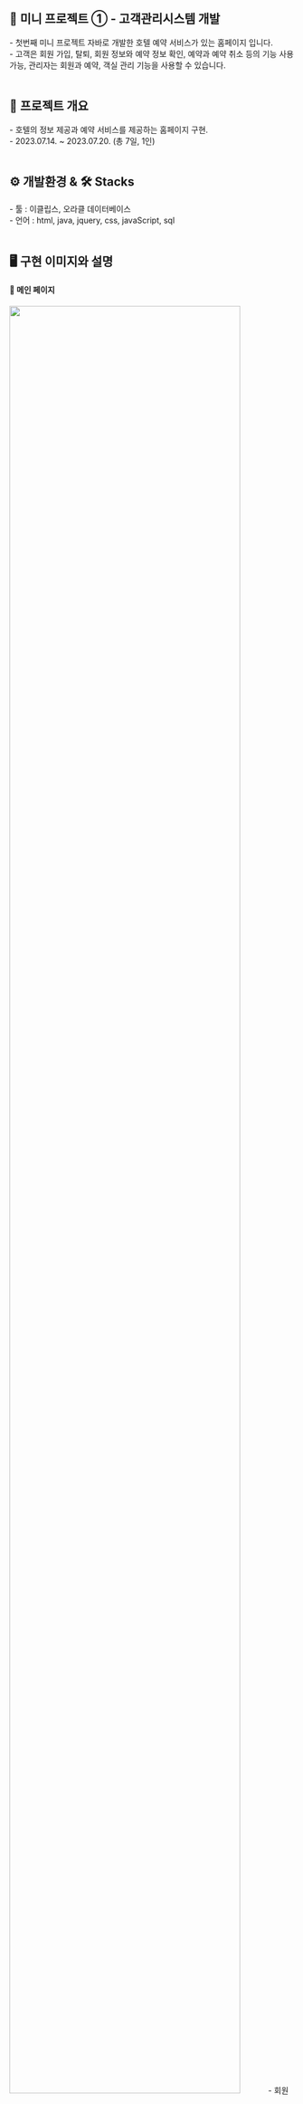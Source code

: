 <h2>🚩 미니 프로젝트 ① - 고객관리시스템 개발</h2>
- 첫번째 미니 프로젝트 자바로 개발한 호텔 예약 서비스가 있는 홈페이지 입니다.
<br>
- 고객은 회원 가입, 탈퇴, 회원 정보와 예약 정보 확인, 예약과 예약 취소 등의 기능 사용 가능, 관리자는 회원과 예약, 객실 관리 기능을 사용할 수 있습니다.
<br>
<br>
<h2>🔎 프로젝트 개요</h2>
- 호텔의 정보 제공과 예약 서비스를 제공하는 홈페이지 구현.<br>
- 2023.07.14. ~ 2023.07.20. (총 7일, 1인)<br>
<br>
<h2>⚙ 개발환경 & 🛠 Stacks</h2>
- 툴 : 이클립스, 오라클 데이터베이스<br>
- 언어 : html, java, jquery, css, javaScript, sql
<br>
<br>
<h2>🖥 구현 이미지와 설명</h2>
<h4>📌 메인 페이지</h4>
<img src = "https://private-user-images.githubusercontent.com/137017258/309637520-3eec39fe-bb1b-4993-88f6-536736c91024.JPG?jwt=eyJhbGciOiJIUzI1NiIsInR5cCI6IkpXVCJ9.eyJpc3MiOiJnaXRodWIuY29tIiwiYXVkIjoicmF3LmdpdGh1YnVzZXJjb250ZW50LmNvbSIsImtleSI6ImtleTUiLCJleHAiOjE3MDk1MzAzMTEsIm5iZiI6MTcwOTUzMDAxMSwicGF0aCI6Ii8xMzcwMTcyNTgvMzA5NjM3NTIwLTNlZWMzOWZlLWJiMWItNDk5My04OGY2LTUzNjczNmM5MTAyNC5KUEc_WC1BbXotQWxnb3JpdGhtPUFXUzQtSE1BQy1TSEEyNTYmWC1BbXotQ3JlZGVudGlhbD1BS0lBVkNPRFlMU0E1M1BRSzRaQSUyRjIwMjQwMzA0JTJGdXMtZWFzdC0xJTJGczMlMkZhd3M0X3JlcXVlc3QmWC1BbXotRGF0ZT0yMDI0MDMwNFQwNTI2NTFaJlgtQW16LUV4cGlyZXM9MzAwJlgtQW16LVNpZ25hdHVyZT1hMDNkY2Y1MmM4YTkxMWU5Mzg1MGU3MWI4YTU5NWVkYzY5OTgxNDJiYjUwNDgwNTZmM2I3Y2QxZmRlMmJiYWM4JlgtQW16LVNpZ25lZEhlYWRlcnM9aG9zdCZhY3Rvcl9pZD0wJmtleV9pZD0wJnJlcG9faWQ9MCJ9.kM1_czvOkxW8ZeoeAFVEE8phjr3Dr2rTYqMvTfNQCM8" width="90%"></img>
- 회원 가입과 로그인 페이지로 이동 가능, 로그인 후엔 마이페이지 이용 가능.<br>
- 관리자 로그인시 관리자 페이지로 이동 가능(버튼 생성).<br>
- 메인 페이지 이미지는 슬라이드 기능 사용으로 여러장의 사진 노출.<br>
- 각 탭으로 이동 가능.<br>
<br>
<h4>📌 로그인 페이지</h4>
<img src = "https://private-user-images.githubusercontent.com/137017258/309638651-6f344e91-6b98-42c3-b16b-fd0c6348147b.jpg?jwt=eyJhbGciOiJIUzI1NiIsInR5cCI6IkpXVCJ9.eyJpc3MiOiJnaXRodWIuY29tIiwiYXVkIjoicmF3LmdpdGh1YnVzZXJjb250ZW50LmNvbSIsImtleSI6ImtleTUiLCJleHAiOjE3MDk1MzA2NzksIm5iZiI6MTcwOTUzMDM3OSwicGF0aCI6Ii8xMzcwMTcyNTgvMzA5NjM4NjUxLTZmMzQ0ZTkxLTZiOTgtNDJjMy1iMTZiLWZkMGM2MzQ4MTQ3Yi5qcGc_WC1BbXotQWxnb3JpdGhtPUFXUzQtSE1BQy1TSEEyNTYmWC1BbXotQ3JlZGVudGlhbD1BS0lBVkNPRFlMU0E1M1BRSzRaQSUyRjIwMjQwMzA0JTJGdXMtZWFzdC0xJTJGczMlMkZhd3M0X3JlcXVlc3QmWC1BbXotRGF0ZT0yMDI0MDMwNFQwNTMyNTlaJlgtQW16LUV4cGlyZXM9MzAwJlgtQW16LVNpZ25hdHVyZT00OThiMjNmYmVlZDVmYmIzMDAwMTcxNmY5YzUwN2RhMWEyYzIxYWQxNzhkMTBmMWQ5YmYyNWFiNDUzMmEyMmUwJlgtQW16LVNpZ25lZEhlYWRlcnM9aG9zdCZhY3Rvcl9pZD0wJmtleV9pZD0wJnJlcG9faWQ9MCJ9._QLEaMlaXUssDocyYMj8C_zLHuykbqSuYECvzoPqlFs" width="90%"></img>
<img src = "https://private-user-images.githubusercontent.com/137017258/309640476-8bf0a73f-4850-4ea9-8abf-23dd13a48ec9.JPG?jwt=eyJhbGciOiJIUzI1NiIsInR5cCI6IkpXVCJ9.eyJpc3MiOiJnaXRodWIuY29tIiwiYXVkIjoicmF3LmdpdGh1YnVzZXJjb250ZW50LmNvbSIsImtleSI6ImtleTUiLCJleHAiOjE3MDk1MzEzODUsIm5iZiI6MTcwOTUzMTA4NSwicGF0aCI6Ii8xMzcwMTcyNTgvMzA5NjQwNDc2LThiZjBhNzNmLTQ4NTAtNGVhOS04YWJmLTIzZGQxM2E0OGVjOS5KUEc_WC1BbXotQWxnb3JpdGhtPUFXUzQtSE1BQy1TSEEyNTYmWC1BbXotQ3JlZGVudGlhbD1BS0lBVkNPRFlMU0E1M1BRSzRaQSUyRjIwMjQwMzA0JTJGdXMtZWFzdC0xJTJGczMlMkZhd3M0X3JlcXVlc3QmWC1BbXotRGF0ZT0yMDI0MDMwNFQwNTQ0NDVaJlgtQW16LUV4cGlyZXM9MzAwJlgtQW16LVNpZ25hdHVyZT1kMDI3NmE2ZDkxMzMxNWY4OWNjY2NkYzQwMzNkOWM0YTNkYzA5ODEwZDg0ZTY5Njc1NjUyNjg2MGE3MWU2YjFlJlgtQW16LVNpZ25lZEhlYWRlcnM9aG9zdCZhY3Rvcl9pZD0wJmtleV9pZD0wJnJlcG9faWQ9MCJ9.YW1y0AggzhAMuWscIpa5DRF9i-FJGIXPwKXyBVXAKdo" width="90%"></img>
- 회원 가입 후 로그인 가능.<br>
- 비밀번호 오류시 오류 화면. 5회 이상 오류시 로그인 불가 안내. 관리자가 초기화 가능.<br>
<br>
<h3>👨‍👨‍👧‍👦 고객 기능</h3>
<h4>📌 회원가입 페이지</h4>
<img src = "https://private-user-images.githubusercontent.com/137017258/309640544-4e081abd-93f4-4daa-9c8a-fa817a45864d.jpg?jwt=eyJhbGciOiJIUzI1NiIsInR5cCI6IkpXVCJ9.eyJpc3MiOiJnaXRodWIuY29tIiwiYXVkIjoicmF3LmdpdGh1YnVzZXJjb250ZW50LmNvbSIsImtleSI6ImtleTUiLCJleHAiOjE3MDk1MzEzODUsIm5iZiI6MTcwOTUzMTA4NSwicGF0aCI6Ii8xMzcwMTcyNTgvMzA5NjQwNTQ0LTRlMDgxYWJkLTkzZjQtNGRhYS05YzhhLWZhODE3YTQ1ODY0ZC5qcGc_WC1BbXotQWxnb3JpdGhtPUFXUzQtSE1BQy1TSEEyNTYmWC1BbXotQ3JlZGVudGlhbD1BS0lBVkNPRFlMU0E1M1BRSzRaQSUyRjIwMjQwMzA0JTJGdXMtZWFzdC0xJTJGczMlMkZhd3M0X3JlcXVlc3QmWC1BbXotRGF0ZT0yMDI0MDMwNFQwNTQ0NDVaJlgtQW16LUV4cGlyZXM9MzAwJlgtQW16LVNpZ25hdHVyZT1iYWNjNTA2MGNiODMxZWE4OWM0Y2E1MzFkODJmN2QzOTQ5NjZlZjJlYmYzNzNjMTU2MmExMWNkYWEyNmE0ZWJmJlgtQW16LVNpZ25lZEhlYWRlcnM9aG9zdCZhY3Rvcl9pZD0wJmtleV9pZD0wJnJlcG9faWQ9MCJ9.cgBck8A1Od7zmlrKpQJI9xN9VYGhUp8E83rGZVN_SGk" width="90%"></img>
- 데이터 조회하여 중복 확인 가능. <br>
- 입력 정보에 정규식 적용. <br>
- 핸드폰 번호, 이메일 등 각 정보 개별로 입력 받아 DB에 하나의 정보로 저장. <br>
<br>
<h4>📌 예약 페이지</h4>
<img src = "https://private-user-images.githubusercontent.com/137017258/309640655-561ff6ed-77e6-4e37-a124-1e25280b6098.jpg?jwt=eyJhbGciOiJIUzI1NiIsInR5cCI6IkpXVCJ9.eyJpc3MiOiJnaXRodWIuY29tIiwiYXVkIjoicmF3LmdpdGh1YnVzZXJjb250ZW50LmNvbSIsImtleSI6ImtleTUiLCJleHAiOjE3MDk1MzEzODUsIm5iZiI6MTcwOTUzMTA4NSwicGF0aCI6Ii8xMzcwMTcyNTgvMzA5NjQwNjU1LTU2MWZmNmVkLTc3ZTYtNGUzNy1hMTI0LTFlMjUyODBiNjA5OC5qcGc_WC1BbXotQWxnb3JpdGhtPUFXUzQtSE1BQy1TSEEyNTYmWC1BbXotQ3JlZGVudGlhbD1BS0lBVkNPRFlMU0E1M1BRSzRaQSUyRjIwMjQwMzA0JTJGdXMtZWFzdC0xJTJGczMlMkZhd3M0X3JlcXVlc3QmWC1BbXotRGF0ZT0yMDI0MDMwNFQwNTQ0NDVaJlgtQW16LUV4cGlyZXM9MzAwJlgtQW16LVNpZ25hdHVyZT0xMjMyMzU4ZGE1NjhjNGY4OGZkNDAzNjI4YjgwMmVmYmIwMzUwNWY4MjQ4ZDUzMDJiNGU1NmVjNTkyMjQ5MzNhJlgtQW16LVNpZ25lZEhlYWRlcnM9aG9zdCZhY3Rvcl9pZD0wJmtleV9pZD0wJnJlcG9faWQ9MCJ9.s6wGENAUw1yXMHwx5ZAu0c7zBhHRe_K9KFLpCfPkj-M" width="90%"></img>
- 오늘 날짜 이후로 예약 날짜 선택 가능. DB 조회 후 이미 예약된 날짜일 경우 예약 불가. <br>
- 5회 이상 이용한 VIP일 경우 인피니티풀 무료, 아닐 경우 선택 여부로 표시. <br>
<br>
<h4>📌 마이페이지</h4>
<img src = "https://private-user-images.githubusercontent.com/137017258/309640595-2763b7d5-9a3b-4473-bd72-8c1d5de73095.JPG?jwt=eyJhbGciOiJIUzI1NiIsInR5cCI6IkpXVCJ9.eyJpc3MiOiJnaXRodWIuY29tIiwiYXVkIjoicmF3LmdpdGh1YnVzZXJjb250ZW50LmNvbSIsImtleSI6ImtleTUiLCJleHAiOjE3MDk1MzEzODUsIm5iZiI6MTcwOTUzMTA4NSwicGF0aCI6Ii8xMzcwMTcyNTgvMzA5NjQwNTk1LTI3NjNiN2Q1LTlhM2ItNDQ3My1iZDcyLThjMWQ1ZGU3MzA5NS5KUEc_WC1BbXotQWxnb3JpdGhtPUFXUzQtSE1BQy1TSEEyNTYmWC1BbXotQ3JlZGVudGlhbD1BS0lBVkNPRFlMU0E1M1BRSzRaQSUyRjIwMjQwMzA0JTJGdXMtZWFzdC0xJTJGczMlMkZhd3M0X3JlcXVlc3QmWC1BbXotRGF0ZT0yMDI0MDMwNFQwNTQ0NDVaJlgtQW16LUV4cGlyZXM9MzAwJlgtQW16LVNpZ25hdHVyZT1kMTI0YmZhYTM2YzU2NTFjNGNiNjc1NzAzODIyNTJiMDc5YzQ2MjZiYjA5ZjEwYThhZGYyZGJjMDBlZGE4ZmZmJlgtQW16LVNpZ25lZEhlYWRlcnM9aG9zdCZhY3Rvcl9pZD0wJmtleV9pZD0wJnJlcG9faWQ9MCJ9.wt3M_GUrMuZdY0MVJG3MbuVuwlh4rZE2OXCYnxE8Y90" width="90%"></img>
<img src = "https://private-user-images.githubusercontent.com/137017258/309640518-3e557c64-95b7-4b2f-8f7a-81f74f168005.JPG?jwt=eyJhbGciOiJIUzI1NiIsInR5cCI6IkpXVCJ9.eyJpc3MiOiJnaXRodWIuY29tIiwiYXVkIjoicmF3LmdpdGh1YnVzZXJjb250ZW50LmNvbSIsImtleSI6ImtleTUiLCJleHAiOjE3MDk1MzEzODUsIm5iZiI6MTcwOTUzMTA4NSwicGF0aCI6Ii8xMzcwMTcyNTgvMzA5NjQwNTE4LTNlNTU3YzY0LTk1YjctNGIyZi04ZjdhLTgxZjc0ZjE2ODAwNS5KUEc_WC1BbXotQWxnb3JpdGhtPUFXUzQtSE1BQy1TSEEyNTYmWC1BbXotQ3JlZGVudGlhbD1BS0lBVkNPRFlMU0E1M1BRSzRaQSUyRjIwMjQwMzA0JTJGdXMtZWFzdC0xJTJGczMlMkZhd3M0X3JlcXVlc3QmWC1BbXotRGF0ZT0yMDI0MDMwNFQwNTQ0NDVaJlgtQW16LUV4cGlyZXM9MzAwJlgtQW16LVNpZ25hdHVyZT1kMGNjZGRiZjdlZDdlMzc2Nzg0YjFiOGQzNDIzOWNkNGIzZThlMDk2YjhkNTg5NTg0YTMyMzgxYTNhMjI5YjhkJlgtQW16LVNpZ25lZEhlYWRlcnM9aG9zdCZhY3Rvcl9pZD0wJmtleV9pZD0wJnJlcG9faWQ9MCJ9.lQDNDU8WUoF6e2HweSlqZGYgvwTnuRmYZ0IqKOXe4tw" width="90%"></img>
- 마이페이지에서 회원 정보와 예약 내역 및 예약 상태 확인 가능.<br>
- 회원 정보, 예약 정보 수정 및 취소 요청 가능.<br>
<br>

<h3>👨‍🔧 관리자 기능</h3>
<h4>📌 회원 관리</h4>
<img src = "https://private-user-images.githubusercontent.com/137017258/309640615-054a1c95-16f9-4464-b2cb-3941135d355b.jpg?jwt=eyJhbGciOiJIUzI1NiIsInR5cCI6IkpXVCJ9.eyJpc3MiOiJnaXRodWIuY29tIiwiYXVkIjoicmF3LmdpdGh1YnVzZXJjb250ZW50LmNvbSIsImtleSI6ImtleTUiLCJleHAiOjE3MDk1MzEzODUsIm5iZiI6MTcwOTUzMTA4NSwicGF0aCI6Ii8xMzcwMTcyNTgvMzA5NjQwNjE1LTA1NGExYzk1LTE2ZjktNDQ2NC1iMmNiLTM5NDExMzVkMzU1Yi5qcGc_WC1BbXotQWxnb3JpdGhtPUFXUzQtSE1BQy1TSEEyNTYmWC1BbXotQ3JlZGVudGlhbD1BS0lBVkNPRFlMU0E1M1BRSzRaQSUyRjIwMjQwMzA0JTJGdXMtZWFzdC0xJTJGczMlMkZhd3M0X3JlcXVlc3QmWC1BbXotRGF0ZT0yMDI0MDMwNFQwNTQ0NDVaJlgtQW16LUV4cGlyZXM9MzAwJlgtQW16LVNpZ25hdHVyZT1iZmYwNjYzNjRkMGQwYzhlZWNlYjFjMGQxMGYyMzRjYWE1NjgzMWU1YjllZTJmOTZhMTAyOWFlNGE1YjJmOGI5JlgtQW16LVNpZ25lZEhlYWRlcnM9aG9zdCZhY3Rvcl9pZD0wJmtleV9pZD0wJnJlcG9faWQ9MCJ9.o9Qjrnv7e8Vc8QeL1eOA1c8hgeoYeaB16ARC3SLsz-s" width="90%"></img>
- 회원 정보 조회와 삭제, 정지 여부 전환 기능, 비밀번호 오류 횟수 초기화 기능, VIP 전환 기능. <br>
- 회원 정보 일부 수정 기능.<br>
<br>
<h4>📌 예약 관리</h4>
<img src = "https://private-user-images.githubusercontent.com/137017258/309640673-3bd1f1e4-af6e-4020-af44-ab44f82bda8b.JPG?jwt=eyJhbGciOiJIUzI1NiIsInR5cCI6IkpXVCJ9.eyJpc3MiOiJnaXRodWIuY29tIiwiYXVkIjoicmF3LmdpdGh1YnVzZXJjb250ZW50LmNvbSIsImtleSI6ImtleTUiLCJleHAiOjE3MDk1MzEzODUsIm5iZiI6MTcwOTUzMTA4NSwicGF0aCI6Ii8xMzcwMTcyNTgvMzA5NjQwNjczLTNiZDFmMWU0LWFmNmUtNDAyMC1hZjQ0LWFiNDRmODJiZGE4Yi5KUEc_WC1BbXotQWxnb3JpdGhtPUFXUzQtSE1BQy1TSEEyNTYmWC1BbXotQ3JlZGVudGlhbD1BS0lBVkNPRFlMU0E1M1BRSzRaQSUyRjIwMjQwMzA0JTJGdXMtZWFzdC0xJTJGczMlMkZhd3M0X3JlcXVlc3QmWC1BbXotRGF0ZT0yMDI0MDMwNFQwNTQ0NDVaJlgtQW16LUV4cGlyZXM9MzAwJlgtQW16LVNpZ25hdHVyZT00YWU3NDk2MTc2NzZmMDM2Y2U0MjUzMDhjMDQyNGExNThhMzA2ZTA0MmYzMWIxMjVjZmM2YmZhYjNiOTVmZTUzJlgtQW16LVNpZ25lZEhlYWRlcnM9aG9zdCZhY3Rvcl9pZD0wJmtleV9pZD0wJnJlcG9faWQ9MCJ9.dPI65Bg4ldtaIVtuzKfXGHeuB1bRcGaIj0lm2mZaDPA" width="90%"></img>
- 예약 내역 확인 가능. 예약 승인과 취소 요청 승인, 정보 수정 기능. 체크인 기록 기능.<br>
- 취소 건 크로스 라인 표시.<br>
<br>
<h3>🙌 그 외 페이지</h3>
<h4>📌 오시는 길</h4>
<img src = "https://private-user-images.githubusercontent.com/137017258/309640779-0565197b-ed2c-454c-998b-28c6df490caa.jpg?jwt=eyJhbGciOiJIUzI1NiIsInR5cCI6IkpXVCJ9.eyJpc3MiOiJnaXRodWIuY29tIiwiYXVkIjoicmF3LmdpdGh1YnVzZXJjb250ZW50LmNvbSIsImtleSI6ImtleTUiLCJleHAiOjE3MDk1MzEzODUsIm5iZiI6MTcwOTUzMTA4NSwicGF0aCI6Ii8xMzcwMTcyNTgvMzA5NjQwNzc5LTA1NjUxOTdiLWVkMmMtNDU0Yy05OThiLTI4YzZkZjQ5MGNhYS5qcGc_WC1BbXotQWxnb3JpdGhtPUFXUzQtSE1BQy1TSEEyNTYmWC1BbXotQ3JlZGVudGlhbD1BS0lBVkNPRFlMU0E1M1BRSzRaQSUyRjIwMjQwMzA0JTJGdXMtZWFzdC0xJTJGczMlMkZhd3M0X3JlcXVlc3QmWC1BbXotRGF0ZT0yMDI0MDMwNFQwNTQ0NDVaJlgtQW16LUV4cGlyZXM9MzAwJlgtQW16LVNpZ25hdHVyZT00NmNhOWM3ZjE1ZDc2NjBmZGVkMWNlNDRiNDQzZmEwMTFhMTA3NmVhYjExNWNjZTM5NTg5NzUwNDRjZDRkZGZmJlgtQW16LVNpZ25lZEhlYWRlcnM9aG9zdCZhY3Rvcl9pZD0wJmtleV9pZD0wJnJlcG9faWQ9MCJ9.DCBjhSmuH9gTPwszlbg5CNeJOAI8AvrpwwrK0UOyDME" width="90%"></img>
- 구글 지도로 주소 표시.<br>
- 네이버, 카카오 맵 페이지로 이동 가능. (새창)<br>
<br>
<h4>📌 호텔 정보</h4>
<img src = "https://private-user-images.githubusercontent.com/137017258/309640756-0007206d-cdf1-460e-b90f-aea2cfe2295e.jpg?jwt=eyJhbGciOiJIUzI1NiIsInR5cCI6IkpXVCJ9.eyJpc3MiOiJnaXRodWIuY29tIiwiYXVkIjoicmF3LmdpdGh1YnVzZXJjb250ZW50LmNvbSIsImtleSI6ImtleTUiLCJleHAiOjE3MDk1MzEzODUsIm5iZiI6MTcwOTUzMTA4NSwicGF0aCI6Ii8xMzcwMTcyNTgvMzA5NjQwNzU2LTAwMDcyMDZkLWNkZjEtNDYwZS1iOTBmLWFlYTJjZmUyMjk1ZS5qcGc_WC1BbXotQWxnb3JpdGhtPUFXUzQtSE1BQy1TSEEyNTYmWC1BbXotQ3JlZGVudGlhbD1BS0lBVkNPRFlMU0E1M1BRSzRaQSUyRjIwMjQwMzA0JTJGdXMtZWFzdC0xJTJGczMlMkZhd3M0X3JlcXVlc3QmWC1BbXotRGF0ZT0yMDI0MDMwNFQwNTQ0NDVaJlgtQW16LUV4cGlyZXM9MzAwJlgtQW16LVNpZ25hdHVyZT03ZjBlZDIwYzczOThlNjQwYTljZDk0MThmMDIyZmU4ZmY4ZjJhZmJmZDNkYmQ5OTM1MDRkMmViODZhMjNjNzJiJlgtQW16LVNpZ25lZEhlYWRlcnM9aG9zdCZhY3Rvcl9pZD0wJmtleV9pZD0wJnJlcG9faWQ9MCJ9.5eb-MaOu9gdd2w9G0oEpvWBp1e--QrnslFE66yzWPQU" width="90%"></img>
<img src = "https://private-user-images.githubusercontent.com/137017258/309640794-31d2518a-d821-46de-b82f-646db0a9e6b4.jpg?jwt=eyJhbGciOiJIUzI1NiIsInR5cCI6IkpXVCJ9.eyJpc3MiOiJnaXRodWIuY29tIiwiYXVkIjoicmF3LmdpdGh1YnVzZXJjb250ZW50LmNvbSIsImtleSI6ImtleTUiLCJleHAiOjE3MDk1MzEzODUsIm5iZiI6MTcwOTUzMTA4NSwicGF0aCI6Ii8xMzcwMTcyNTgvMzA5NjQwNzk0LTMxZDI1MThhLWQ4MjEtNDZkZS1iODJmLTY0NmRiMGE5ZTZiNC5qcGc_WC1BbXotQWxnb3JpdGhtPUFXUzQtSE1BQy1TSEEyNTYmWC1BbXotQ3JlZGVudGlhbD1BS0lBVkNPRFlMU0E1M1BRSzRaQSUyRjIwMjQwMzA0JTJGdXMtZWFzdC0xJTJGczMlMkZhd3M0X3JlcXVlc3QmWC1BbXotRGF0ZT0yMDI0MDMwNFQwNTQ0NDVaJlgtQW16LUV4cGlyZXM9MzAwJlgtQW16LVNpZ25hdHVyZT01ODM2OTY5NjljMmM5NGVhYzNlMzMwMDhmODk3ZjJlODRjMzFlYTllMjVlZjZlNWY4YWQyNmNhNzFhNmY1ODU1JlgtQW16LVNpZ25lZEhlYWRlcnM9aG9zdCZhY3Rvcl9pZD0wJmtleV9pZD0wJnJlcG9faWQ9MCJ9.6-DuPzC5NCJPHRZprEs0HB2D-TJxv1ZC7VRqM0eH9Mo" width="90%"></img>
- 기타 호텔 정보 표시<br>
<br>
<br>

